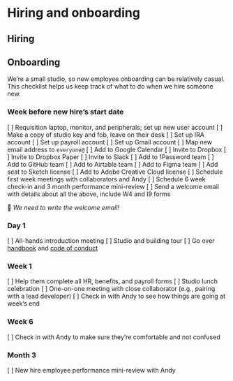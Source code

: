 # Hiring and onboarding

## Hiring


## Onboarding

We’re a small studio, so new employee onboarding can be relatively casual. This checklist helps us keep track of what to do when we hire someone new.

### Week before new hire’s start date

[ ] Requisition laptop, monitor, and peripherals; set up new user account
[ ] Make a copy of studio key and fob, leave on their desk
[ ] Set up IRA account
[ ] Set up payroll account
[ ] Set up Gmail account
[ ] Map new email address to `everyone@`
[ ] Add to Google Calendar
[ ] Invite to Dropbox
[ ] Invite to Dropbox Paper
[ ] Invite to Slack
[ ] Add to 1Password team
[ ] Add to GitHub team
[ ] Add to Airtable team
[ ] Add to Figma team
[ ] Add seat to Sketch license
[ ] Add to Adobe Creative Cloud license
[ ] Schedule first week meetings with collaborators and Andy
[ ] Schedule 6 week check-in and 3 month performance mini-review
[ ] Send a welcome email with details about all the above, include W4 and I9 forms

🚨 _We need to write the welcome email!_

### Day 1

[ ] All-hands introduction meeting
[ ] Studio and building tour
[ ] Go over [handbook](./) and [code of conduct](code-of-conduct.md)

### Week 1

[ ] Help them complete all HR, benefits, and payroll forms
[ ] Studio lunch celebration
[ ] One-on-one meeting with close collaborator (e.g., pairing with a lead developer)
[ ] Check in with Andy to see how things are going at week’s end

### Week 6

[ ] Check in with Andy to make sure they’re comfortable and not confused

### Month 3

[ ] New hire employee performance mini-review with Andy